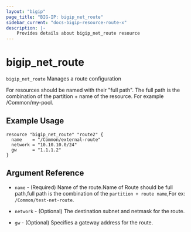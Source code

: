 ```yaml
---
layout: "bigip"
page_title: "BIG-IP: bigip_net_route"
sidebar_current: "docs-bigip-resource-route-x"
description: |-
    Provides details about bigip_net_route resource
---
```


# bigip\_net\_route

`bigip_net_route` Manages a route configuration

For resources should be named with their "full path". The full path is the combination of the partition + name of the resource. For example /Common/my-pool.


## Example Usage


```hcl
resource "bigip_net_route" "route2" {
  name    = "/Common/external-route"
  network = "10.10.10.0/24"
  gw      = "1.1.1.2"
}

```      

## Argument Reference

* `name` - (Required) Name of the route.Name of Route should be full path,full path is the combination of the `partition + route name`,For ex: `/Common/test-net-route`.

* `network` - (Optional) The destination subnet and netmask for the route.

* `gw` - (Optional) Specifies a gateway address for the route.
